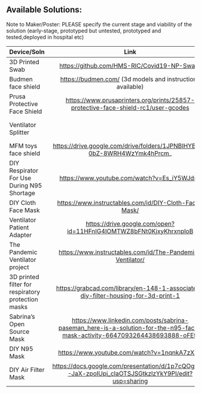 ## Available Solutions:


Note to Maker/Poster: 
PLEASE specify the current stage and viability of the solution (early-stage, prototyped but untested, prototyped and tested,deployed in hospital etc) 


|Device/Soln | Link| Stage|
| ------------- |:-------------:| -----:|
|3D Printed Swab | https://github.com/HMS-RIC/Covid19-NP-Swab/ |Undergoing clinical evaluation|
| Budmen face shield |https://budmen.com/ (3d models and instructions available)|Being used in hospitals (Source, Source2)|
|Prusa Protective Face Shield | https://www.prusaprinters.org/prints/25857-protective-face-shield-rc1/user-gcodes|Being used in Hospitals ( Source)|
|Ventilator Splitter||https://www.prusaprinters.org/prints/25808-3d-printed-circuit-splitter-and-flow-restriction-d/files|Being field tested (Source)|
|MFM toys face shield | https://drive.google.com/drive/folders/1JPNBlHYB3R-0bZ-8WRH4WzYmk4hPrcm_| Unsure.  Source|
|DIY Respirator For Use During N95 Shortage|https://www.youtube.com/watch?v=Es_iY5WJdmI|Boston Children's Hospital|
|DIY Cloth Face Mask|https://www.instructables.com/id/DIY-Cloth-Face-Mask/|Untested|
|Ventilator Patient Adapter|https://drive.google.com/open?id=11HFnIG4IOMTWZ8bFNt0KjxyKhrxnploB |Unsure. Source |
|The Pandemic Ventilator project|https://www.instructables.com/id/The-Pandemic-Ventilator/|Unsure.|
|3D printed filter for respiratory protection masks|https://grabcad.com/library/en-148-1-associated-diy-filter-housing-for-3d-print-1|Unsure.Source|
|Sabrina’s Open Source Mask|https://www.linkedin.com/posts/sabrina-paseman_here-is-a-solution-for-the-n95-face-mask-activity-6647093264438693888-oFEt/|Untested.|
|DIY N95 Mask|https://www.youtube.com/watch?v=1nqnkA7zXUc|Untested|
|DIY Air Filter Mask | https://docs.google.com/presentation/d/1p7cQOgfs3C-JaX-zpoIUpi_cIaOTSJSGtkzlzYkY9PI/edit?usp=sharing|Prototyped/Tested Prep = 15 mins Making = 3 mins|













